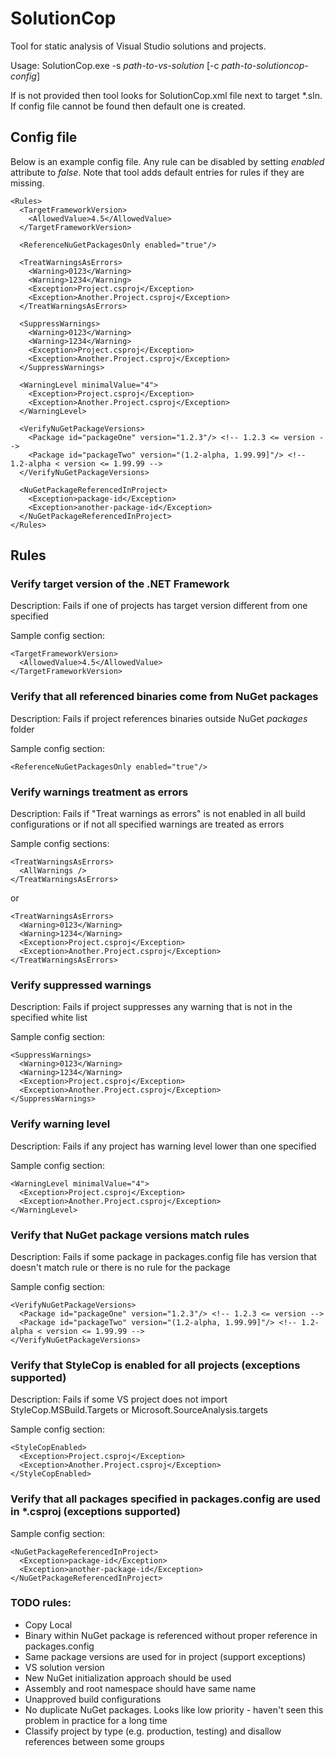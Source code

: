 # SolutionCop

Tool for static analysis of Visual Studio solutions and projects. 

Usage: SolutionCop.exe -s *path-to-vs-solution* [-c *path-to-solutioncop-config*]

If <path-to-solutioncop-config> is not provided then tool looks for SolutionCop.xml file next to target *.sln. If config file cannot be found then default one is created.

## Config file

Below is an example config file. Any rule can be disabled by setting *enabled* attribute to *false*. Note that tool adds default entries for rules if they are missing.

    <Rules>
      <TargetFrameworkVersion>
        <AllowedValue>4.5</AllowedValue>
      </TargetFrameworkVersion>

      <ReferenceNuGetPackagesOnly enabled="true"/>

      <TreatWarningsAsErrors>
        <Warning>0123</Warning>
        <Warning>1234</Warning>
        <Exception>Project.csproj</Exception>
        <Exception>Another.Project.csproj</Exception>
      </TreatWarningsAsErrors>

      <SuppressWarnings>
        <Warning>0123</Warning>
        <Warning>1234</Warning>
        <Exception>Project.csproj</Exception>
        <Exception>Another.Project.csproj</Exception>
      </SuppressWarnings>

      <WarningLevel minimalValue="4">
        <Exception>Project.csproj</Exception>
        <Exception>Another.Project.csproj</Exception>
      </WarningLevel>

      <VerifyNuGetPackageVersions>
        <Package id="packageOne" version="1.2.3"/> <!-- 1.2.3 <= version -->
        <Package id="packageTwo" version="(1.2-alpha, 1.99.99]"/> <!-- 1.2-alpha < version <= 1.99.99 -->
      </VerifyNuGetPackageVersions>

      <NuGetPackageReferencedInProject>
        <Exception>package-id</Exception>
        <Exception>another-package-id</Exception>
      </NuGetPackageReferencedInProject>
    </Rules>

## Rules

### Verify target version of the .NET Framework

Description: Fails if one of projects has target version different from one specified

Sample config section:

    <TargetFrameworkVersion>
      <AllowedValue>4.5</AllowedValue>
    </TargetFrameworkVersion>

### Verify that all referenced binaries come from NuGet packages

Description: Fails if project references binaries outside NuGet *packages* folder

Sample config section:

    <ReferenceNuGetPackagesOnly enabled="true"/>

### Verify warnings treatment as errors

Description: Fails if "Treat warnings as errors" is not enabled in all build configurations or if not all specified warnings are treated as errors

Sample config sections:

    <TreatWarningsAsErrors>
      <AllWarnings />
    </TreatWarningsAsErrors>

or

    <TreatWarningsAsErrors>
      <Warning>0123</Warning>
      <Warning>1234</Warning>
      <Exception>Project.csproj</Exception>
      <Exception>Another.Project.csproj</Exception>
    </TreatWarningsAsErrors>

### Verify suppressed warnings

Description: Fails if project suppresses any warning that is not in the specified white list

Sample config section:

    <SuppressWarnings>
      <Warning>0123</Warning>
      <Warning>1234</Warning>
      <Exception>Project.csproj</Exception>
      <Exception>Another.Project.csproj</Exception>
    </SuppressWarnings>

### Verify warning level

Description: Fails if any project has warning level lower than one specified

Sample config section:

    <WarningLevel minimalValue="4">
      <Exception>Project.csproj</Exception>
      <Exception>Another.Project.csproj</Exception>
    </WarningLevel>

### Verify that NuGet package versions match rules

Description: Fails if some package in packages.config file has version that doesn't match rule or there is no rule for the package

Sample config section:

    <VerifyNuGetPackageVersions>
      <Package id="packageOne" version="1.2.3"/> <!-- 1.2.3 <= version -->
      <Package id="packageTwo" version="(1.2-alpha, 1.99.99]"/> <!-- 1.2-alpha < version <= 1.99.99 -->
    </VerifyNuGetPackageVersions>

### Verify that StyleCop is enabled for all projects (exceptions supported)

Description: Fails if some VS project does not import StyleCop.MSBuild.Targets or Microsoft.SourceAnalysis.targets

Sample config section:

    <StyleCopEnabled>
      <Exception>Project.csproj</Exception>
      <Exception>Another.Project.csproj</Exception>
    </StyleCopEnabled>

### Verify that all packages specified in packages.config are used in *.csproj (exceptions supported)

Sample config section:

    <NuGetPackageReferencedInProject>
      <Exception>package-id</Exception>
      <Exception>another-package-id</Exception>
    </NuGetPackageReferencedInProject>

### TODO rules:
* Copy Local
* Binary within NuGet package is referenced without proper reference in packages.config
* Same package versions are used for in project (support exceptions)
* VS solution version
* New NuGet initialization approach should be used
* Assembly and root namespace should have same name
* Unapproved build configurations
* No duplicate NuGet packages. Looks like low priority - haven't seen this problem in practice for a long time
* Classify project by type (e.g. production, testing) and disallow references between some groups